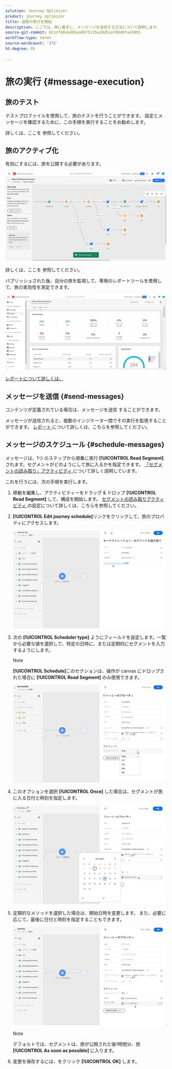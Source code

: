 ```yaml
---
solution: Journey Optimizer
product: journey optimizer
title: 過程の実行を開始
description: ここでは、旅に着手し、メッセージを送信する方法について説明します。
source-git-commit: 021cf48ab4b5ea8975135a20d5cef8846faa5991
workflow-type: tm+mt
source-wordcount: '275'
ht-degree: 0%

---
```



# 旅の実行 {#message-execution}

## 旅のテスト

テストプロファイルを使用して、旅のテストを行うことができます。 設定とメッセージを確認するために、この手順を実行することをお勧めします。

詳しくは、ここを [ ](testing-the-journey.md) 参照してください。

## 旅のアクティブ化

有効にするには、旅を公開する必要があります。

![](assets/jo-journeyuc2_32bis.png)

詳しくは、ここを [ ](publishing-the-journey.md) 参照してください。


パブリッシュされた後、自分の旅を監視して、専用のレポートツールを使用して、旅の実効性を測定できます。

![](assets/jo-dynamic_report_journey_12.png)

[レポートについて詳しくは、](../reports/live-report.md)

## メッセージを送信 {#send-messages}

コンテンツが定義されている場合は、メッセージを送信 [ ](journey.md) することができます。

メッセージが送信されると、複数のインジケーター間でその実行を監視することができます。 [レポート ](../global-report.md) について詳しくは、こちらを参照してください。

## メッセージのスケジュール {#schedule-messages}

メッセージは、1つ [ ](journey.md) のステップから順番に実行 **[!UICONTROL Read Segment]** されます。セグメントがどのようにして旅に入るかを指定できます。 [「セグメントの読み取り」アクティビティ ](read-segment.md) について詳しく説明しています。

これを行うには、次の手順を実行します。

1. 移動を編集し、アクティビティーをドラッグ &amp; ドロップ **[!UICONTROL Read Segment]** して、構成を開始します。 [セグメントの読み取りアクティビティ ](read-segment.md#configuring-segment-trigger-activity) の設定について詳しくは、こちらを参照してください。

1. **[!UICONTROL Edit journey schedule]**&#x200B;リンクをクリックして、旅のプロパティにアクセスします。

   ![](assets/message-read-segment-schedule.png)

1. 次の **[!UICONTROL Scheduler type]** ようにフィールドを設定します。一覧から必要な値を選択して、特定の日時に、または定期的にセグメントを入力するようにします。

   >[!NOTE]
   >
   >**[!UICONTROL Schedule]**&#x200B;このセクションは、操作が canvas にドロップされた場合に **[!UICONTROL Read Segment]** のみ使用できます。

   ![](assets/message-read-segment-scheduler.png)

1. このオプションを選択 **[!UICONTROL Once]** した場合は、セグメントが旅に入る日付と時刻を指定します。

   ![](assets/message-read-segment-scheduler-once.png)

1. 定期的なメソッドを選択した場合は、開始日時を変更します。 また、必要に応じて、最後に日付と時刻を指定することもできます。

   ![](assets/message-read-segment-scheduler-daily.png)

   >[!NOTE]
   >
   >デフォルトでは、セグメントは、旅が公開された後1時間分、旅 **[!UICONTROL As soon as possible]** に入ります。

1. 変更を保存するには、をクリック **[!UICONTROL OK]** します。

<!--Unitary messages that are triggered by an event within a journey cannot be scheduled.-->
